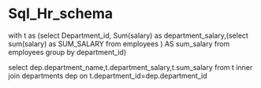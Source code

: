 
# Sql_Hr_schema
with t as
(select Department_id, Sum(salary) as department_salary,(select  sum(salary) as SUM_SALARY from employees ) AS sum_salary from employees group by department_id)

select dep.department_name,t.department_salary,t.sum_salary from t inner join departments dep  on t.department_id=dep.department_id 
